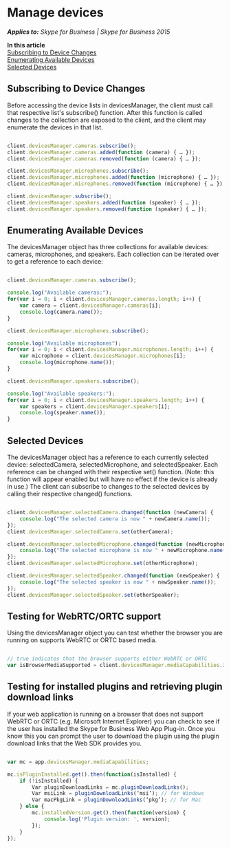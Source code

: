 
# Manage devices


 _**Applies to:** Skype for Business | Skype for Business 2015_

 **In this article**<br/>
[Subscribing to Device Changes](#sectionSection0)<br/>
[Enumerating Available Devices](#sectionSection1)<br/>
[Selected Devices](#sectionSection2)



## Subscribing to Device Changes
<a name="sectionSection0"> </a>

Before accessing the device lists in devicesManager, the client must call that respective list's subscribe() function. After this function is called changes to the collection are exposed to the client, and the client may enumerate the devices in that list.


```js

client.devicesManager.cameras.subscribe();
client.devicesManager.cameras.added(function (camera) { … });
client.devicesManager.cameras.removed(function (camera) { … });

client.devicesManager.microphones.subscribe();
client.devicesManager.microphones.added(function (microphone) { … });
client.devicesManager.microphones.removed(function (microphone) { … });

client.devicesManager.subscribe();
client.devicesManager.speakers.added(function (speaker) { … });
client.devicesManager.speakers.removed(function (speaker) { … });

```


## Enumerating Available Devices
<a name="sectionSection1"> </a>

The devicesManager object has three collections for available devices: cameras, microphones, and speakers. Each collection can be iterated over to get a reference to each device:


```js

client.devicesManager.cameras.subscribe();

console.log("Available cameras:");
for(var i = 0; i < client.devicesManager.cameras.length; i++) {
	var camera = client.devicesManager.cameras[i];
	console.log(camera.name());
}

client.devicesManager.microphones.subscribe();

console.log("Available microphones");
for(var i = 0; i < client.devicesManager.microphones.length; i++) {
	var microphone = client.devicesManager.microphones[i];
	console.log(microphone.name());
}

client.devicesManager.speakers.subscribe();

console.log("Available speakers:");
for(var i = 0; i < client.devicesManager.speakers.length; i++) {
	var speakers = client.devicesManager.speakers[i];
	console.log(speaker.name());
}

```


## Selected Devices
<a name="sectionSection2"> </a>

The devicesManager object has a reference to each currently selected device: selectedCamera, selectedMicrophone, and selectedSpeaker. Each reference can be changed with their respective set() function. (Note: this function will appear enabled but will have no effect if the device is already in use.) The client can subscribe to changes to the selected devices by calling their respective changed() functions.


```js

client.devicesManager.selectedCamera.changed(function (newCamera) {
	console.log("The selected camera is now " + newCamera.name());
});
client.devicesManager.selectedCamera.set(otherCamera);

client.devicesManager.selectedMicrophone.changed(function (newMicrophone) {
	console.log("The selected microphone is now " + newMicrophone.name());
});
client.devicesManager.selectedMicrophone.set(otherMicrophone);

client.devicesManager.selectedSpeaker.changed(function (newSpeaker) {
	console.log("The selected speaker is now " + newSpeaker.name());
});
client.devicesManager.selectedSpeaker.set(otherSpeaker);

```

## Testing for WebRTC/ORTC support

Using the devicesManager object you can test whether the browser you are running on supports WebRTC or ORTC based media.


```js

// true indicates that the browser supports either WebRTC or ORTC
var isBrowserMediaSupported = client.devicesManager.mediaCapabilities.isBrowserMediaSupported();

```

## Testing for installed plugins and retrieving plugin download links

If your web application is running on a browser that does not support WebRTC or ORTC (e.g. Microsoft Internet Explorer) you can check to see if the user has installed the Skype for Business Web App Plug-in. Once you know this you can prompt the user to download the plugin using the plugin download links that the Web SDK provides you.


```js

var mc = app.devicesManager.mediaCapabilities;

mc.isPluginInstalled.get().then(function(isInstalled) {
	if (!isInstalled) {
		Var pluginDownloadLinks = mc.pluginDownloadLinks();
		Var msiLink = pluginDownloadLinks(‘msi’); // for Windows
		Var macPkgLink = pluginDownloadLinks(‘pkg’); // for Mac
	} else {
		mc.installedVersion.get().then(function(version) {
			console.log('Plugin version: ', version);
		});
	}
});


```

